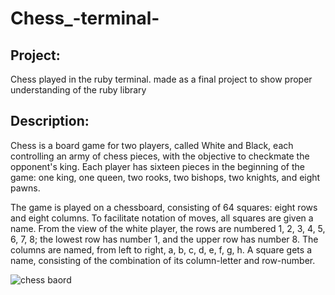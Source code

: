 # Chess_-terminal-
## Project:
Chess played in the ruby terminal. made as a final project to show proper understanding of the ruby library

## Description:
Chess is a board game for two players, called White and Black, each controlling an army of chess pieces, with the objective to checkmate the opponent's king. Each player has sixteen pieces in the beginning of the game: one king, one queen, two rooks, two bishops, two knights, and eight pawns.

The game is played on a chessboard, consisting of 64 squares: eight rows and eight columns. To facilitate notation of moves, all squares are given a name. From the view of the white player, the rows are numbered 1, 2, 3, 4, 5, 6, 7, 8; the lowest row has number 1, and the upper row has number 8. The columns are named, from left to right, a, b, c, d, e, f, g, h. A square gets a name, consisting of the combination of its column-letter and row-number.

![chess baord](https://upload.wikimedia.org/wikipedia/commons/thumb/a/a7/Chess_board_blank.svg/2015px-Chess_board_blank.svg.png)
